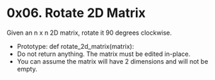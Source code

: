 # 0x06. Rotate 2D Matrix

Given an n x n 2D matrix, rotate it 90 degrees clockwise.
* Prototype: def rotate_2d_matrix(matrix):
* Do not return anything. The matrix must be edited in-place.
* You can assume the matrix will have 2 dimensions and will not be empty.
